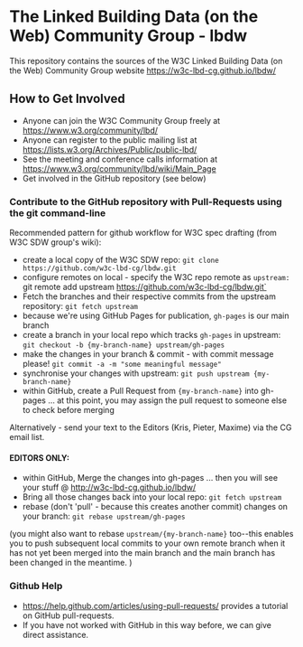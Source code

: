 # The Linked Building Data (on the Web) Community Group - lbdw
This repository contains the sources of the W3C Linked Building Data (on the Web) Community Group website https://w3c-lbd-cg.github.io/lbdw/

## How to Get Involved

* Anyone can join the W3C Community Group freely at https://www.w3.org/community/lbd/
* Anyone can register to the public mailing list at https://lists.w3.org/Archives/Public/public-lbd/
* See the meeting and conference calls information at https://www.w3.org/community/lbd/wiki/Main_Page
* Get involved in the GitHub repository (see below)

### Contribute to the GitHub repository with Pull-Requests using the git command-line

Recommended pattern for github workflow for W3C spec drafting (from W3C SDW group's wiki):

* create a local copy of the W3C SDW repo: `git clone https://github.com/w3c-lbd-cg/lbdw.git`
* configure remotes on local - specify the W3C repo remote as `upstream:  `git remote add upstream https://github.com/w3c-lbd-cg/lbdw.git`
* Fetch the branches and their respective commits from the upstream repository: `git fetch upstream`
* because we're using GitHub Pages for publication, `gh-pages` is our main branch
* create a branch in your local repo which tracks `gh-pages` in upstream: `git checkout -b {my-branch-name} upstream/gh-pages`
* make the changes in your branch & commit - with commit message please! `git commit -a -m "some meaningful message"`
* synchronise your changes with upstream: `git push upstream {my-branch-name}`
* within GitHub, create a Pull Request from `{my-branch-name}` into gh-pages ... at this point, you may assign the pull request to someone else to check before merging

Alternatively - send your text to the Editors (Kris, Pieter, Maxime) via the CG email list.

#### EDITORS ONLY: 

* within GitHub, Merge the changes into gh-pages ... then you will see your stuff @ http://w3c-lbd-cg.github.io/lbdw/
* Bring all those changes back into your local repo: `git fetch upstream`
* rebase (don't 'pull' - because this creates another commit) changes on your branch: `git rebase upstream/gh-pages`

(you might also want to rebase `upstream/{my-branch-name}` too--this enables you to push subsequent local commits to your own remote branch when it has not yet been merged into the main branch and the main branch has been changed in the meantime. )

### Github Help

* https://help.github.com/articles/using-pull-requests/ provides a tutorial on GitHub pull-requests.
* If you have not worked with GitHub in this way before, we can give direct assistance.
